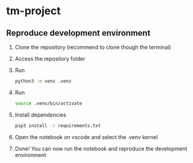 # tm-project


## Reproduce development environment

1. Clone the repository (recommend to clone though the terminal)
2. Access the repository folder
3. Run
   
    ```bash
    python3 -m venv .venv
    ```
4. Run
   
    ```bash
    source .venv/bin/activate
    ```
5. Install dependencies
   
    ```bash
    pip3 install -r requirements.txt
    ```
6. Open the notebook on vscode and select the .venv kernel
7. Done! You can now run the notebook and reproduce the development environment
